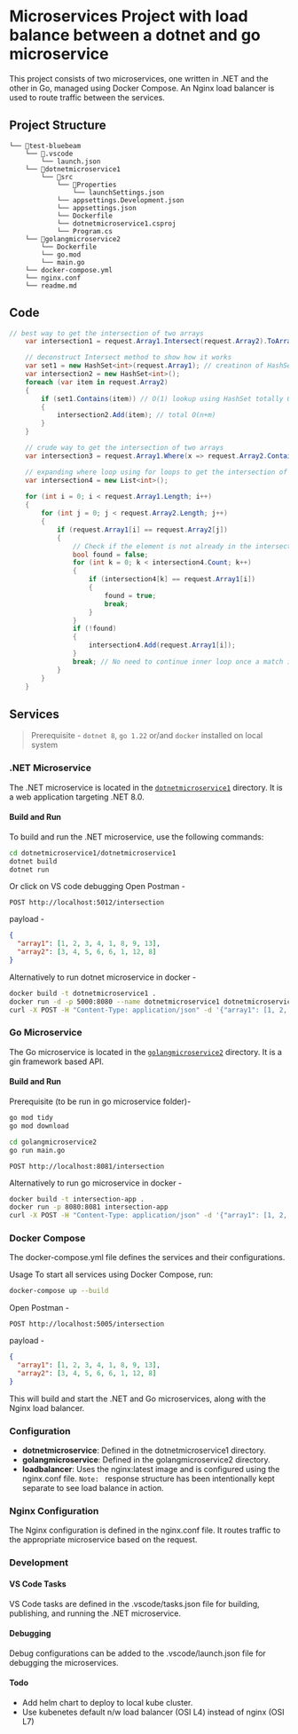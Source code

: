 # Microservices Project with load balance between a dotnet and go microservice

This project consists of two microservices, one written in .NET and the other in Go, managed using Docker Compose. An Nginx load balancer is used to route traffic between the services.

## Project Structure
```
└── 📁test-bluebeam
    └── 📁.vscode
        └── launch.json
    └── 📁dotnetmicroservice1
        └── 📁src
            └── 📁Properties
                └── launchSettings.json
            └── appsettings.Development.json
            └── appsettings.json
            └── Dockerfile
            └── dotnetmicroservice1.csproj
            └── Program.cs
    └── 📁golangmicroservice2
        └── Dockerfile
        └── go.mod
        └── main.go
    └── docker-compose.yml
    └── nginx.conf
    └── readme.md
```

## Code 
```csharp
// best way to get the intersection of two arrays
    var intersection1 = request.Array1.Intersect(request.Array2).ToArray();

    // deconstruct Intersect method to show how it works
    var set1 = new HashSet<int>(request.Array1); // creatinon of HashSet is O(n)
    var intersection2 = new HashSet<int>();
    foreach (var item in request.Array2)
    {
        if (set1.Contains(item)) // O(1) lookup using HashSet totally O(m) where m is the length of the second array
        {
            intersection2.Add(item); // total O(n+m)
        }
    }

    // crude way to get the intersection of two arrays
    var intersection3 = request.Array1.Where(x => request.Array2.Contains(x)).ToArray();

    // expanding where loop using for loops to get the intersection of two arrays
    var intersection4 = new List<int>();
    
    for (int i = 0; i < request.Array1.Length; i++)
    {
        for (int j = 0; j < request.Array2.Length; j++)
        {
            if (request.Array1[i] == request.Array2[j])
            {
                // Check if the element is not already in the intersection                
                bool found = false;
                for (int k = 0; k < intersection4.Count; k++)
                {
                    if (intersection4[k] == request.Array1[i])
                    {
                        found = true;
                        break;
                    }
                }
                if (!found)
                {
                    intersection4.Add(request.Array1[i]);
                }
                break; // No need to continue inner loop once a match is found
            }
        }
    }
```

## Services

> Prerequisite - `dotnet 8`, `go 1.22` or/and `docker` installed on local system

### .NET Microservice

The .NET microservice is located in the [`dotnetmicroservice1`](.\dotnetmicroservice1) directory. It is a web application targeting .NET 8.0.

#### Build and Run

To build and run the .NET microservice, use the following commands:

```sh
cd dotnetmicroservice1/dotnetmicroservice1
dotnet build
dotnet run
```
Or click on VS code debugging
Open Postman - 
```
POST http://localhost:5012/intersection
```
payload - 
```json
{
  "array1": [1, 2, 3, 4, 1, 8, 9, 13],
  "array2": [3, 4, 5, 6, 6, 1, 12, 8]
}
```

Alternatively to run dotnet microservice in docker - 
```sh
docker build -t dotnetmicroservice1 .
docker run -d -p 5000:8080 --name dotnetmicroservice1 dotnetmicroservice1
curl -X POST -H "Content-Type: application/json" -d '{"array1": [1, 2, 3, 4], "array2": [3, 4, 5, 6]}' http://localhost:8080/intersection

```
### Go Microservice

The Go microservice is located in the [`golangmicroservice2`](.\golangmicroservice2) directory. It is a gin framework based API.

#### Build and Run

Prerequisite (to be run in go microservice folder)- 
```sh
go mod tidy
go mod download
```

```sh
cd golangmicroservice2
go run main.go
```
```
POST http://localhost:8081/intersection
```

Alternatively to run go microservice in docker - 
```sh
docker build -t intersection-app .
docker run -p 8080:8081 intersection-app
curl -X POST -H "Content-Type: application/json" -d '{"array1": [1, 2, 3, 4], "array2": [3, 4, 5, 6]}' http://localhost:8081/intersection

```

### Docker Compose
The docker-compose.yml file defines the services and their configurations.

Usage
To start all services using Docker Compose, run:
```sh
docker-compose up --build
```
Open Postman - 
```
POST http://localhost:5005/intersection
```
payload - 
```json
{
  "array1": [1, 2, 3, 4, 1, 8, 9, 13],
  "array2": [3, 4, 5, 6, 6, 1, 12, 8]
}
```
This will build and start the .NET and Go microservices, along with the Nginx load balancer.

### Configuration
- __dotnetmicroservice__: Defined in the dotnetmicroservice1 directory.
- __golangmicroservice__: Defined in the golangmicroservice2 directory.
- __loadbalancer__: Uses the nginx:latest image and is configured using the nginx.conf file. `Note: ` response structure has been intentionally kept separate to see load balance in action.

### Nginx Configuration
The Nginx configuration is defined in the nginx.conf file. It routes traffic to the appropriate microservice based on the request.

### Development
#### VS Code Tasks
VS Code tasks are defined in the .vscode/tasks.json file for building, publishing, and running the .NET microservice.

#### Debugging
Debug configurations can be added to the .vscode/launch.json file for debugging the microservices.

#### Todo
 - Add helm chart to deploy to local kube cluster. 
 - Use kubenetes default n/w load balancer (OSI L4) instead of nginx (OSI L7) 